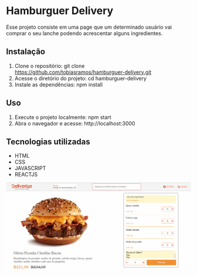 # Hamburguer Delivery
Esse projeto consiste em uma page que um determinado usuário vai comprar o seu lanche podendo acrescentar alguns ingredientes.

## Instalação
1. Clone o repositório: git clone https://github.com/tobiasramos/hamburguer-delivery.git
2. Acesse o diretório do projeto: cd hamburguer-delivery
3. Instale as dependências: npm install

## Uso
1. Execute o projeto localmente: npm start
2. Abra o navegador e acesse: http://localhost:3000

## Tecnologias utilizadas
 - HTML
 - CSS
 - JAVASCRIPT
 - REACTJS

![tela](./tela.gif)